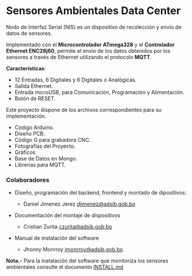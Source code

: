 # Sensores Ambientales Data Center

Nodo de Interfaz Serial (NIS) es un dispositivo de recolección y envio de datos de sensores.

Implementado con el **Microcontrolador ATmega328** y el **Controlador Ethernet ENC28j60**, permite el envio de los datos obtenidos por los sensores a través de Ethernet utilizando el protocolo **MQTT**.

**Características**:

- 12 Entradas, 6 Digitales y 6 Digitales o Analógicas.
- Salida Ethernet.
- Entrada microUSB, para Comunicación, Programación y Alimentación.
- Botón de RESET.

Este proyecto dispone de los archivos correspondientes para su implementación.

- Código Arduino.
- Diseño PCB.
- Código G para grabadora CNC.
- Fotografías del Proyecto.
- Gráficos.
- Base de Datos en Mongo.
- Librerias para MQTT.

### Colaboradores
* Diseño, programación del backend, frontend y montado de dipositivos:
    * Daniel Jimenez Jerez <djimenez@adsib.gob.bo>
    
* Documentación del montaje de dispositivos
    * Cristian Zurita <czurita@adsib.gob.bo>
    
* Manual de instalación del software
    * Jhonny Monrroy <jmonrroy@adsib.gob.bo>

**Nota.-** Para la instalación del software que monitoriza los sensores ambientales consulte el documento  [INSTALL.md](INSTALL.md "Manual de Instalación")
